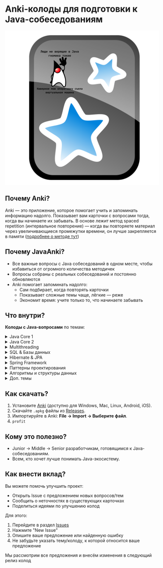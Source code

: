 # Anki-колоды для подготовки к Java-собеседованиям
<p align="center">
  <img src="images/java.png">
  <br/>
</p>

## Почему Anki?

Anki — это приложение, которое помогает учить и запоминать информацию надолго. Показывает вам карточки с вопросами тогда, когда вы начинаете их забывать. В основе лежит метод spaced repetition (интервальное повторение) — когда вы повторяете материал через увеличивающиеся промежутки времени, он лучше закрепляется в памяти ([подробнее о методе тут](https://ru.wikipedia.org/wiki/Интервальные_повторения))

## Почему JavaAnki?
- Все важные вопросы с Java собеседований в одном месте, чтобы избавиться от огромного количества методичек
- Вопросы собраны с реальных собеседований и постоянно обновляются
- Anki помогает запоминать надолго:
  - Сам подбирает, когда повторять карточки
  - Показывает сложные темы чаще, лёгкие — реже
  - Экономит время: учите только то, что начинаете забывать

## Что внутри?

**Колоды с Java-вопросами** по темам:

<details>
<summary>Java Core 1</summary>

- Основы ООП: инкапсуляция, наследование, полиморфизм, абстракция
- Принципы SOLID
- JVM под капотом: JDK, JRE, GC, ClassLoader, JIT
- Работа со строками: String Pool, StringBuilder
- Классы и модификаторы: конструкторы, интерфейсы, enum
- Обработка исключений и try-with-resources
- Сериализация объектов
</details>

<details>
<summary>Java Core 2</summary>

- Дженерики и wildcards
- Коллекции: List, Set, Map, Queue
- Функциональные интерфейсы и лямбды
- Stream API и параллельные стримы
- Фишки Java 8+ (вплоть до Java 18): Optional, LocalDateTime, новые методы коллекций
</details>

<details>
<summary>Multithreading</summary>

- Основы потоков: Thread vs Runnable
- Синхронизация: synchronized, locks
- Жизненный цикл потоков и их состояния
- Межпоточное взаимодействие: wait/notify
- Атомарность: volatile vs Atomic
- Thread Pools и ForkJoin framework
- Проблемы многопоточности: deadlock, race condition
- Утилиты: java.util.concurrent
- Java Memory Model (JMM)
- Параллельные стримы
</details>

<details>
<summary>SQL & Базы данных</summary>

- Основы SQL: DDL, DML, TCL, DCL
- JOIN-ы и их виды
- Агрегатные функции и группировки
- Индексы и оптимизация запросов
- Транзакции и уровни изоляции
- Нормализация и проектирование БД
- Триггеры и хранимые процедуры
- CAP теорема
</details>

<details>
<summary>Hibernate & JPA</summary>

- Основы ORM и EntityManager
- Сущности и их жизненный цикл
- Типы связей между сущностями
- Стратегии маппинга и наследования
- Кэширование первого и второго уровня
- JPQL и Criteria API
- N+1 Select и оптимизация запросов
- Работа с транзакциями
- Конфигурация и настройка
</details>

<details>
<summary>Spring Framework</summary>

- Spring Core:
  - IoC и DI
  - Бины и их жизненный цикл
  - Конфигурация (XML, Java, Annotations)
- Spring Boot
- Spring Data
- Spring Security
- Spring MVC
</details>

<details>
<summary>Паттерны проектирования</summary>

- Порождающие паттерны:
  - Singleton, Factory, Builder
  - Prototype, Abstract Factory
- Структурные паттерны:
  - Adapter, Decorator, Proxy
  - Facade, Composite, Bridge
- Поведенческие паттерны:
  - Observer, Strategy, Command
  - Iterator, Template Method
  - Chain of Responsibility
- GRASP и принципы проектирования
</details>

<details>
<summary>Алгоритмы и структуры данных</summary>

- Оценка сложности (Big O)
- Сортировки: быстрая, пузырьковая, слиянием
- Поиск: линейный и бинарный
- Структуры данных:
  - ArrayList vs LinkedList
  - Stack и Queue
  - Binary Tree, Red-Black Tree
- Рекурсия vs Итерация
- Жадные алгоритмы
</details>

<details>
<summary>Доп. темы</summary>

- Kubernetes
- Redis
- Docker
- Kafka
- Микросервисы
</details>

## Как скачать?

1. Установите [Anki](https://apps.ankiweb.net/) (доступно для Windows, Mac, Linux, Android, iOS).
2. Скачайте `.apkg` файлы из [Releases](https://github.com/Artokrr/JavaAnki/releases).
3. Импортируйте в Anki: **File → Import → Выберите файл**.
4. `profit`

## Кому это полезно?

- Junior → Middle → Senior разработчикам, готовящимся к Java-собеседованиям.
- Всем, кто хочет лучше понимать Java-экосистему.

## Как внести вклад?

Вы можете помочь улучшить проект:
- Открыть Issue с предложением новых вопросов/тем
- Сообщить о неточностях в существующих карточках
- Поделиться идеями по улучшению колод

Для этого:
1. Перейдите в раздел [Issues](https://github.com/Artokrr/JavaAnki/issues)
2. Нажмите "New Issue"
3. Опишите ваше предложение или найденную ошибку
4. Не забудьте указать тему/колоду, к которой относится ваше предложение

Мы рассмотрим все предложения и внесём изменения в следующий релиз колод
